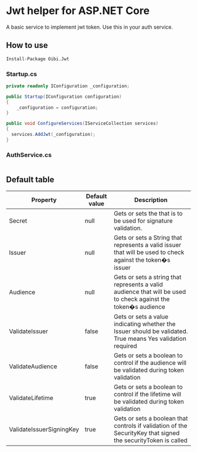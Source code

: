 # Jwt helper for ASP.NET Core

A basic service to implement jwt token. Use this in your auth service.

## How to use

```ps
Install-Package Oibi.Jwt
```

### Startup.cs

```csharp
private readonly IConfiguration _configuration;

public Startup(IConfiguration configuration)
{
    _configuration = configuration;
}

public void ConfigureServices(IServiceCollection services)
{
  services.AddJwt(_configuration);
}

```

### AuthService.cs

```csharp


```

## Default table

| Property                 | Default value | Description                                                                                                            |
| ------------------------ | ------------- | ---------------------------------------------------------------------------------------------------------------------- |
| Secret                   | null          | Gets or sets the <see cref="Microsoft.IdentityModel.Tokens.SecurityKey"/> that is to be used for signature validation. |
| Issuer                   | null          | Gets or sets a String that represents a valid issuer that will be used to check against the token�s issuer             |
| Audience                 | null          | Gets or sets a string that represents a valid audience that will be used to check against the token�s audience         |
| ValidateIssuer           | false         | Gets or sets a value indicating whether the Issuer should be validated. True means Yes validation required             |
| ValidateAudience         | false         | Gets or sets a boolean to control if the audience will be validated during token validation                            |
| ValidateLifetime         | true          | Gets or sets a boolean to control if the lifetime will be validated during token validation                            |
| ValidateIssuerSigningKey | true          | Gets or sets a boolean that controls if validation of the SecurityKey that signed the securityToken is called          |
